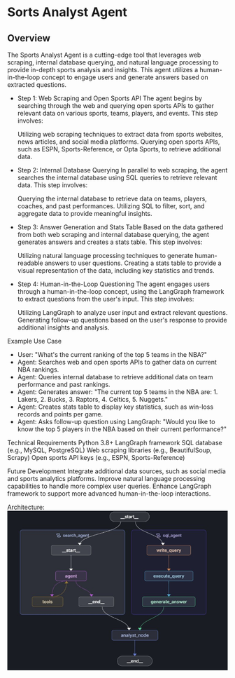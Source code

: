 # Sorts Analyst Agent
## Overview
The Sports Analyst Agent is a cutting-edge tool that leverages web scraping, internal database querying, and natural language processing to provide in-depth sports analysis and insights. This agent utilizes a human-in-the-loop concept to engage users and generate answers based on extracted questions.

* Step 1: Web Scraping and Open Sports API
The agent begins by searching through the web and querying open sports APIs to gather relevant data on various sports, teams, players, and events. This step involves:

  Utilizing web scraping techniques to extract data from sports websites, news articles, and social media platforms.
  Querying open sports APIs, such as ESPN, Sports-Reference, or Opta Sports, to retrieve additional data.
* Step 2: Internal Database Querying
  In parallel to web scraping, the agent searches the internal database using SQL queries to retrieve relevant data. This step involves:

  Querying the internal database to retrieve data on teams, players, coaches, and past performances.
  Utilizing SQL to filter, sort, and aggregate data to provide meaningful insights.
* Step 3: Answer Generation and Stats Table
  Based on the data gathered from both web scraping and internal database querying, the agent generates answers and creates a stats table. This step involves:

  Utilizing natural language processing techniques to generate human-readable answers to user questions.
  Creating a stats table to provide a visual representation of the data, including key statistics and trends.
* Step 4: Human-in-the-Loop Questioning
  The agent engages users through a human-in-the-loop concept, using the LangGraph framework to extract questions from the user's input. This step involves:

  Utilizing LangGraph to analyze user input and extract relevant questions.
  Generating follow-up questions based on the user's response to provide additional insights and analysis.


Example Use Case
- User: "What's the current ranking of the top 5 teams in the NBA?"
-  Agent: Searches web and open sports APIs to gather data on current NBA rankings.
- Agent: Queries internal database to retrieve additional data on team performance and past rankings.
- Agent: Generates answer: "The current top 5 teams in the NBA are: 1. Lakers, 2. Bucks, 3. Raptors, 4. Celtics, 5. Nuggets."
- Agent: Creates stats table to display key statistics, such as win-loss records and points per game.
- Agent: Asks follow-up question using LangGraph: "Would you like to know the top 5 players in the NBA based on their current performance?"


Technical Requirements
Python 3.8+
  LangGraph framework
  SQL database (e.g., MySQL, PostgreSQL)
  Web scraping libraries (e.g., BeautifulSoup, Scrapy)
  Open sports API keys (e.g., ESPN, Sports-Reference)

Future Development
Integrate additional data sources, such as social media and sports analytics platforms.
Improve natural language processing capabilities to handle more complex user queries.
Enhance LangGraph framework to support more advanced human-in-the-loop interactions.

Architecture:
![Architecture](images/agent_flow.jpg)